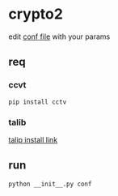 # crypto2


edit [conf file](https://github.com/qobel7/crypto2/blob/master/conf/conf.json) with your params

## req
### ccvt
``` pip install cctv ```
### talib
[talip install link](https://mrjbq7.github.io/ta-lib/install.html)


## run
``` python __init__.py conf ```


